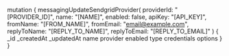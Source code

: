 mutation {
    messagingUpdateSendgridProvider(
        providerId: "[PROVIDER_ID]",
        name: "[NAME]",
        enabled: false,
        apiKey: "[API_KEY]",
        fromName: "[FROM_NAME]",
        fromEmail: "email@example.com",
        replyToName: "[REPLY_TO_NAME]",
        replyToEmail: "[REPLY_TO_EMAIL]"
    ) {
        _id
        _createdAt
        _updatedAt
        name
        provider
        enabled
        type
        credentials
        options
    }
}
